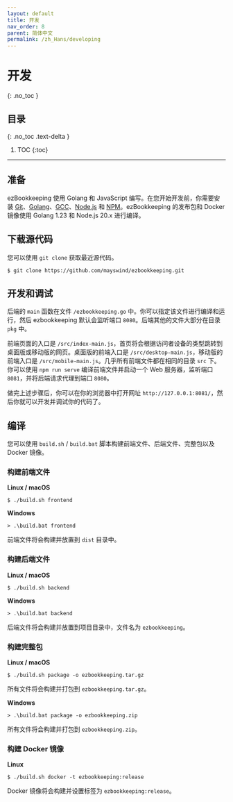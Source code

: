 ```yaml
---
layout: default
title: 开发
nav_order: 8
parent: 简体中文
permalink: /zh_Hans/developing
---
```


# 开发
{: .no_toc }

## 目录
{: .no_toc .text-delta }

1. TOC
{:toc}

---

## 准备

ezBookkeeping 使用 Golang 和 JavaScript 编写。在您开始开发前，你需要安装 [Git](https://git-scm.com/)、[Golang](https://golang.org/)、[GCC](http://gcc.gnu.org/)、[Node.js](https://nodejs.org/) 和 [NPM](https://www.npmjs.com/)。ezBookkeeping 的发布包和 Docker 镜像使用 Golang 1.23 和 Node.js 20.x 进行编译。

## 下载源代码

您可以使用 `git clone` 获取最近源代码。

    $ git clone https://github.com/mayswind/ezbookkeeping.git

## 开发和调试

后端的 `main` 函数在文件 `/ezbookkeeping.go` 中。你可以指定该文件进行编译和运行，然后 ezbookkeeping 默认会监听端口 `8080`。后端其他的文件大部分在目录 `pkg` 中。

前端页面的入口是 `/src/index-main.js`，首页将会根据访问者设备的类型跳转到桌面版或移动版的网页。桌面版的前端入口是 `/src/desktop-main.js`，移动版的前端入口是 `/src/mobile-main.js`。几乎所有前端文件都在相同的目录 `src` 下。你可以使用 `npm run serve` 编译前端文件并启动一个 Web 服务器，监听端口 `8081`，并将后端请求代理到端口 `8080`。

做完上述步骤后，你可以在你的浏览器中打开网址 `http://127.0.0.1:8081/`，然后你就可以开发并调试你的代码了。

## 编译

您可以使用 `build.sh` / `build.bat` 脚本构建前端文件、后端文件、完整包以及 Docker 镜像。

### 构建前端文件

**Linux / macOS**

    $ ./build.sh frontend

**Windows**

    > .\build.bat frontend

前端文件将会构建并放置到 `dist` 目录中。

### 构建后端文件

**Linux / macOS**

    $ ./build.sh backend

**Windows**

    > .\build.bat backend

后端文件将会构建并放置到项目目录中，文件名为 `ezbookkeeping`。

### 构建完整包

**Linux / macOS**

    $ ./build.sh package -o ezbookkeeping.tar.gz

所有文件将会构建并打包到 `ezbookkeeping.tar.gz`。

**Windows**

    > .\build.bat package -o ezbookkeeping.zip

所有文件将会构建并打包到 `ezbookkeeping.zip`。

### 构建 Docker 镜像

**Linux**

    $ ./build.sh docker -t ezbookkeeping:release

Docker 镜像将会构建并设置标签为 `ezbookkeeping:release`。